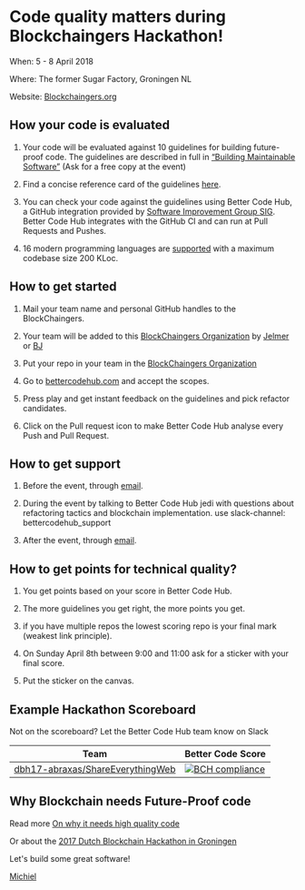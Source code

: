# Code quality matters during Blockchaingers Hackathon!

When: 5 - 8 April 2018

Where:  The former Sugar Factory, Groningen NL

Website: [Blockchaingers.org](https://blockchaingers.org)



## How your code is evaluated

1. Your code will be evaluated against 10 guidelines for building future-proof code. The guidelines are described in full in [“Building Maintainable Software”](http://shop.oreilly.com/product/0636920049159.do) (Ask for a free copy at the event)

2. Find a concise reference card of the guidelines [here](https://cdn-images-1.medium.com/max/1200/1*TS-ZTeI7sQS7dy_AlMqSXQ.png).

3. You can check your code against the guidelines using Better Code Hub, a GitHub integration provided by [Software Improvement Group SIG](https://www.sig.eu). Better Code Hub integrates with the GitHub CI and can run at Pull Requests and Pushes.

4. 16 modern programming languages are [supported](https://bettercodehub.com/docs/configuration-manual) with a maximum codebase size 200 KLoc.


## How to get started

1. Mail your team name and personal GitHub handles to the BlockChaingers.

2. Your team will be added to this [BlockChaingers Organization](https://github.com/blockchaingers) by [Jelmer](https://github.com/jelmervdwijk) or [BJ](https://github.com/jelmervdwijk)

3. Put your repo in your team in the [BlockChaingers Organization](https://github.com/blockchaingers)

3. Go to [bettercodehub.com](https://bettercodehub.com) and accept the scopes. 

4. Press play and get instant feedback on the guidelines and pick refactor candidates.

5. Click on the Pull request icon to make Better Code Hub analyse every Push and Pull Request.


## How to get support

1. Before the event, through [email](mailto:bettercodehub@sig.eu).

2. During the event by talking to Better Code Hub jedi with questions about refactoring tactics and blockchain implementation. use slack-channel: bettercodehub_support

3. After the event, through [email](mailto:bettercodehub@sig.eu).


## How to get points for technical quality?

1. You get points based on your score in Better Code Hub.

2. The more guidelines you get right, the more points you get.

3. if you have multiple repos the lowest scoring repo is your final mark (weakest link principle).

4. On Sunday April 8th between 9:00 and 11:00 ask for a sticker with your final score.

5. Put the sticker on the canvas.


## Example Hackathon Scoreboard

Not on the scoreboard? Let the Better Code Hub team know on Slack

Team | Better Code Score
--- | ---
[dbh17-abraxas/ShareEverythingWeb](https://github.com/dbh17-abraxas/ShareEverythingWeb) | [![BCH compliance](https://bettercodehub.com/edge/badge/dbh17-abraxas/ShareEverythingWeb)](https://bettercodehub.com)



## Why Blockchain needs Future-Proof code

Read more [On why it needs high quality code ](https://medium.com/@jstvssr/why-blockchain-needs-future-proof-code-cb09b39175e1#.bqfmcig55)

Or about the [2017 Dutch Blockchain Hackathon in Groningen](https://dev.to/jstvssr/how-a-hackathon-appreciates-quality-code)


Let's build some great software!

[Michiel](https://github.com/michielcuijpers)

